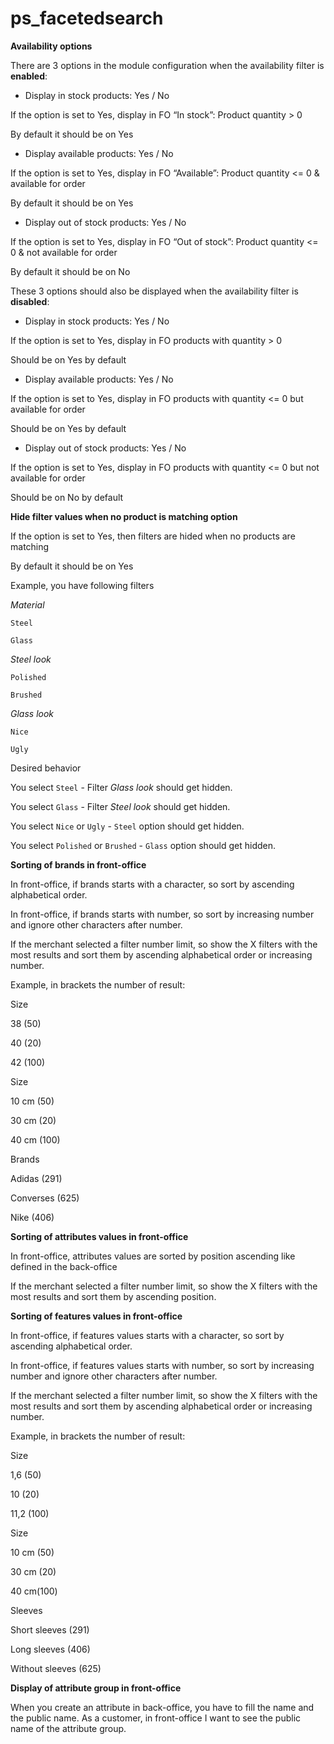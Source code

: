 # ps\_facetedsearch

**Availability options**

There are 3 options in the module configuration when the availability filter is **enabled**:

* Display in stock products: Yes / No 

If the option is set to Yes, display in FO “In stock”: Product quantity &gt; 0

By default it should be on Yes

* Display available products: Yes / No

If the option is set to Yes, display in FO “Available”: Product quantity &lt;= 0 & available for order

By default it should be on Yes

* Display out of stock products: Yes / No

If the option is set to Yes, display in FO “Out of stock”: Product quantity &lt;= 0 & not available for order

By default it should be on No

These 3 options should also be displayed when the availability filter is **disabled**:

* Display in stock products: Yes / No

If the option is set to Yes, display in FO products with quantity &gt; 0

Should be on Yes by default

* Display available products: Yes / No

If the option is set to Yes, display in FO products with quantity &lt;= 0 but available for order

Should be on Yes by default

* Display out of stock products: Yes / No

If the option is set to Yes, display in FO products with quantity &lt;= 0 but not available for order

Should be on No by default

**Hide filter values when no product is matching option**

If the option is set to Yes, then filters are hided when no products are matching

By default it should be on Yes

Example, you have following filters

_Material_

`Steel`

`Glass`

_Steel look_

`Polished`

`Brushed`

_Glass look_

`Nice`

`Ugly`

Desired behavior

You select `Steel` - Filter _Glass look_ should get hidden.

You select `Glass` - Filter _Steel look_ should get hidden.

You select `Nice` or `Ugly` - `Steel` option should get hidden.

You select `Polished` or `Brushed` - `Glass` option should get hidden.

 **Sorting of brands in front-office**

In front-office, if brands starts with a character, so sort by ascending alphabetical order.

In front-office, if brands starts with number, so sort by increasing number and ignore other characters after number.

If the merchant selected a filter number limit, so show the X filters with the most results and sort them by ascending alphabetical order or increasing number.

Example, in brackets the number of result:

Size

38 \(50\)

40 \(20\)

42 \(100\)

Size

10 cm \(50\)

30 cm \(20\)

40 cm \(100\)

Brands

Adidas \(291\)

Converses \(625\)

Nike \(406\)

**Sorting of attributes values in front-office**

In front-office, attributes values are sorted by position ascending like defined in the back-office

If the merchant selected a filter number limit, so show the X filters with the most results and sort them by ascending position.

**Sorting of features values in front-office**

In front-office, if features values starts with a character, so sort by ascending alphabetical order.

In front-office, if features values starts with number, so sort by increasing number and ignore other characters after number.

If the merchant selected a filter number limit, so show the X filters with the most results and sort them by ascending alphabetical order or increasing number.

Example, in brackets the number of result:

Size

1,6 \(50\)

10 \(20\)

11,2 \(100\)

Size

10 cm \(50\)

30 cm \(20\)

40 cm\(100\)

Sleeves

Short sleeves \(291\)

Long sleeves \(406\)

Without sleeves \(625\)

**Display of attribute group in front-office**

When you create an attribute in back-office, you have to fill the name and the public name. As a customer, in front-office I want to see the public name of the attribute group.

